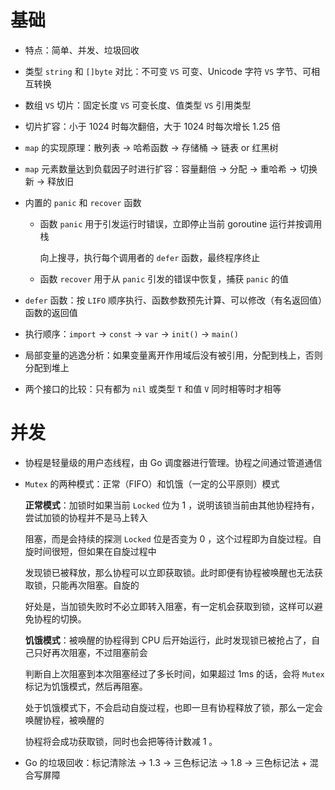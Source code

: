 # 基础

- 特点：简单、并发、垃圾回收

- 类型 `string` 和 `[]byte` 对比：不可变 `VS` 可变、Unicode 字符 `VS` 字节、可相互转换

- 数组 `VS` 切片：固定长度 `VS` 可变长度、值类型 `VS` 引用类型

- 切片扩容：小于 1024 时每次翻倍，大于 1024 时每次增长 1.25 倍

- `map` 的实现原理：散列表 -> 哈希函数 -> 存储桶 -> 链表 or 红黑树

- `map` 元素数量达到负载因子时进行扩容：容量翻倍 -> 分配 -> 重哈希 -> 切换新 -> 释放旧

- 内置的 `panic` 和 `recover` 函数

  - 函数 `panic` 用于引发运行时错误，立即停止当前 goroutine 运行并按调用栈

    向上搜寻，执行每个调用者的 `defer` 函数，最终程序终止

  - 函数 `recover` 用于从 `panic` 引发的错误中恢复，捕获 `panic` 的值

- `defer` 函数：按 `LIFO` 顺序执行、函数参数预先计算、可以修改（有名返回值）函数的返回值

- 执行顺序：`import` -> `const` -> `var` -> `init()` -> `main()`

- 局部变量的逃逸分析：如果变量离开作用域后没有被引用，分配到栈上，否则分配到堆上

- 两个接口的比较：只有都为 `nil` 或类型 `T` 和值 `V` 同时相等时才相等

# 并发

- 协程是轻量级的用户态线程，由 Go 调度器进行管理。协程之间通过管道通信

- `Mutex` 的两种模式：正常（FIFO）和饥饿（一定的公平原则）模式

  **正常模式**：加锁时如果当前 `Locked` 位为 1 ，说明该锁当前由其他协程持有，尝试加锁的协程并不是马上转入

  阻塞，而是会持续的探测 `Locked` 位是否变为 0 ，这个过程即为自旋过程。自旋时间很短，但如果在自旋过程中

  发现锁已被释放，那么协程可以立即获取锁。此时即便有协程被唤醒也无法获取锁，只能再次阻塞。自旋的

  好处是，当加锁失败时不必立即转入阻塞，有一定机会获取到锁，这样可以避免协程的切换。

  **饥饿模式**：被唤醒的协程得到 CPU 后开始运行，此时发现锁已被抢占了，自己只好再次阻塞，不过阻塞前会

  判断自上次阻塞到本次阻塞经过了多长时间，如果超过 1ms 的话，会将 `Mutex` 标记为饥饿模式，然后再阻塞。

  处于饥饿模式下，不会启动自旋过程，也即一旦有协程释放了锁，那么一定会唤醒协程，被唤醒的

  协程将会成功获取锁，同时也会把等待计数减 1 。

- Go 的垃圾回收：标记清除法 -> 1.3 -> 三色标记法 -> 1.8 -> 三色标记法 + 混合写屏障